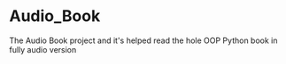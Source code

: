 # Audio_Book
The Audio Book project and it's helped read the hole OOP Python book in fully audio version
